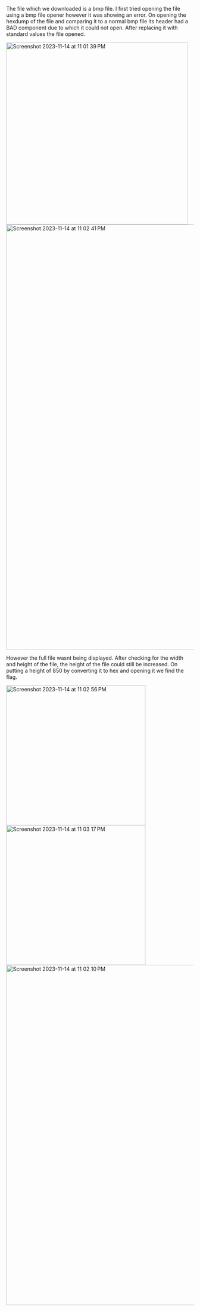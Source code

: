 The file which we downloaded is a bmp file. I first tried opening the file using a bmp file opener however it was showing an error. On opening the hexdump of the file and comparing it to a normal bmp file its header had a BAD component due to which it could not open. After replacing it with standard values the file opened.
 
 <img width="487" alt="Screenshot 2023-11-14 at 11 01 39 PM" src="https://github.com/nsjss1207/Crypto/assets/107710230/9c9241ed-da69-409c-97eb-940a88b5cf6a">

 <img width="1137" alt="Screenshot 2023-11-14 at 11 02 41 PM" src="https://github.com/nsjss1207/Crypto/assets/107710230/c4a42c52-2594-4e54-a9be-d77c047055d3">

However the full file wasnt being displayed. After checking for the width and height of the file, the height of the file could still be increased. On putting a height of 850 by converting it to hex and opening it we find the flag.

<img width="374" alt="Screenshot 2023-11-14 at 11 02 56 PM" src="https://github.com/nsjss1207/Crypto/assets/107710230/6824d2e5-277d-477d-b92c-84c41c49f831">


<img width="374" alt="Screenshot 2023-11-14 at 11 03 17 PM" src="https://github.com/nsjss1207/Crypto/assets/107710230/7a07b1b0-6d6d-4dff-9096-91549467bb83">


<img width="910" alt="Screenshot 2023-11-14 at 11 02 10 PM" src="https://github.com/nsjss1207/Crypto/assets/107710230/3db078f9-1c06-432b-9c5b-83711ed13d9f">
